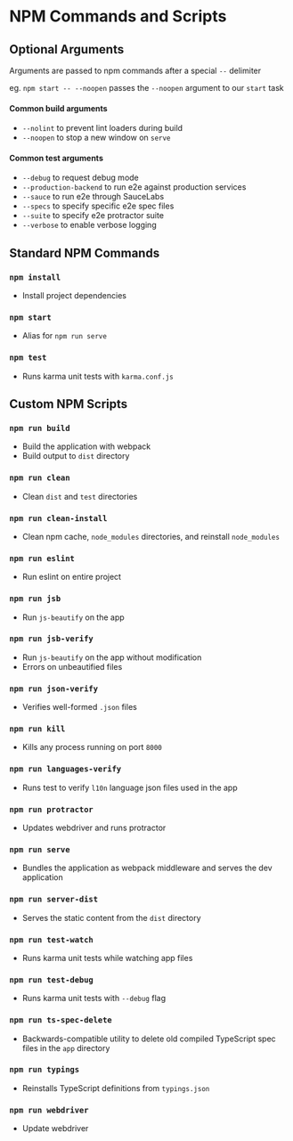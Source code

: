 # NPM Commands and Scripts

## Optional Arguments

Arguments are passed to npm commands after a special `--` delimiter

eg. `npm start -- --noopen` passes the `--noopen` argument to our `start` task

#### Common build arguments

* `--nolint` to prevent lint loaders during build
* `--noopen` to stop a new window on `serve`

#### Common test arguments

* `--debug` to request debug mode
* `--production-backend` to run e2e against production services
* `--sauce` to run e2e through SauceLabs
* `--specs` to specify specific e2e spec files
* `--suite` to specify e2e protractor suite
* `--verbose` to enable verbose logging

## Standard NPM Commands

### `npm install`

* Install project dependencies

### `npm start`

* Alias for `npm run serve`

### `npm test`

* Runs karma unit tests with `karma.conf.js`

## Custom NPM Scripts

### `npm run build`

* Build the application with webpack
* Build output to `dist` directory

### `npm run clean`

* Clean `dist` and `test` directories

### `npm run clean-install`

* Clean npm cache, `node_modules` directories, and reinstall `node_modules`

### `npm run eslint`

* Run eslint on entire project

### `npm run jsb`

* Run `js-beautify` on the app

### `npm run jsb-verify`

* Run `js-beautify` on the app without modification
* Errors on unbeautified files

### `npm run json-verify`

* Verifies well-formed `.json` files

### `npm run kill`

* Kills any process running on port `8000`

### `npm run languages-verify`

* Runs test to verify `l10n` language json files used in the app

### `npm run protractor`

* Updates webdriver and runs protractor

### `npm run serve`

* Bundles the application as webpack middleware and serves the dev application

### `npm run server-dist`

* Serves the static content from the `dist` directory

### `npm run test-watch`

* Runs karma unit tests while watching app files

### `npm run test-debug`

* Runs karma unit tests with `--debug` flag

### `npm run ts-spec-delete`

* Backwards-compatible utility to delete old compiled TypeScript spec files in the `app` directory

### `npm run typings`

* Reinstalls TypeScript definitions from `typings.json`

### `npm run webdriver`

* Update webdriver
